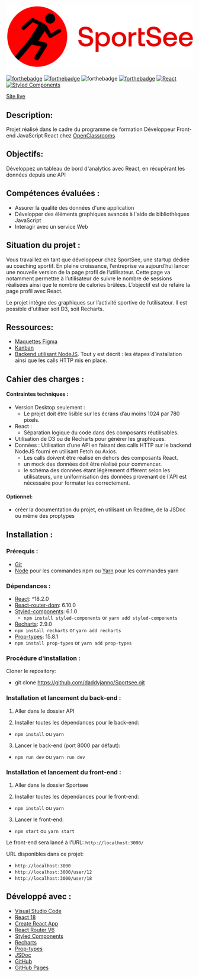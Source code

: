 ![SportSee](./sportsee/src/assets/logo.png)

[![forthebadge](https://forthebadge.com/images/badges/uses-html.svg)](https://jigsaw.w3.org/css-validator/validator?uri=https%3A%2F%2Farthurblanc.github.io%2FSportSee%2F&profile=css3svg&usermedium=all&warning=1&vextwarning=&lang=fr)
[![forthebadge](https://forthebadge.com/images/badges/uses-css.svg)](https://jigsaw.w3.org/css-validator/validator?uri=https%3A%2F%2Farthurblanc.github.io%2FSportSee%2F&profile=css3svg&usermedium=all&warning=1&vextwarning=&lang=fr)
![forthebadge](https://forthebadge.com/images/badges/uses-js.svg)
[![forthebadge](https://forthebadge.com/images/badges/uses-git.svg)](https://github.com/daddyjanno)
[![React](https://img.shields.io/badge/react-20232a?style=for-the-badge&logo=react&logocolor=61dafb)](https://reactjs.org/)
[![Styled Components](https://img.shields.io/badge/styled--components-DB7093?style=for-the-badge&logo=styled-components&logoColor=white)](https://styled-components.com/)

[Site live]()

## Description:

Projet réalisé dans le cadre du programme de formation Développeur Front-end JavaScript React chez [OpenClassrooms](https://openclassrooms.com/fr/paths/877-developpeur-dapplication-javascript-react)

## Objectifs:

Développez un tableau de bord d'analytics avec React, en récupérant les données depuis une API

## Compétences évaluées :

-   Assurer la qualité des données d'une application
-   Développer des éléments graphiques avancés à l'aide de bibliothèques JavaScript
-   Interagir avec un service Web

## Situation du projet :

Vous travaillez en tant que développeur chez SportSee, une startup dédiée au coaching sportif. En pleine croissance, l’entreprise va aujourd’hui lancer une nouvelle version de la page profil de l’utilisateur. Cette page va notamment permettre à l’utilisateur de suivre le nombre de sessions réalisées ainsi que le nombre de calories brûlées.
L’objectif est de refaire la page profil avec React.

Le projet intègre des graphiques sur l’activité sportive de l’utilisateur. Il est possible d'utiliser soit D3, soit Recharts.

## Ressources:

-   [Maquettes Figma](https://www.figma.com/file/BMomGVZqLZb811mDMShpLu/UI-design-Sportify-FR?node-id=0%3A1)
-   [Kanban](https://www.notion.so/openclassrooms/Copy-of-Dev4U-projet-Learn-Home-6686aa4b5f44417881a4884c9af5669e)
-   [Backend utilisant NodeJS](https://github.com/OpenClassrooms-Student-Center/P9-front-end-dashboard). Tout y est décrit : les étapes d’installation ainsi que les calls HTTP mis en place.

## Cahier des charges :

#### Contraintes techniques :

-   Version Desktop seulement :
    -   Le projet doit être lisible sur les écrans d’au moins 1024 par 780 pixels.
-   React :
    -   Séparation logique du code dans des composants réutilisables.
-   Utilisation de D3 ou de Recharts pour générer les graphiques.
-   Données : Utilisation d’une API en faisant des calls HTTP sur le backend NodeJS fourni en utilisant Fetch ou Axios.
    -   Les calls doivent être réalisé en dehors des composants React.
    -   un mock des données doit être réalisé pour commencer.
    -   le schéma des données étant légèrement différent selon les utilisateurs, une uniformisation des données provenant de l'API est nécessaire pour formater les correctement.

#### Optionnel:

-   créer la documentation du projet, en utilisant un Readme, de la JSDoc ou même des proptypes

## Installation :

### Prérequis :

-   [Git](https://git-scm.com)
-   [Node](https://nodejs.org/en/) pour les commandes npm ou [Yarn](https://yarnpkg.com/) pour les commandes yarn

### Dépendances :

-   [React](https://reactjs.org): ^18.2.0
-   [React-router-dom](https://reactrouter.com/): 6.10.0
-   [Styled-components](https://styled-components.com/): 6.1.0
    -   `npm install styled-components` or `yarn add styled-components`
-   [Recharts](https://recharts.org/): 2.9.0
-   `npm install recharts` or `yarn add recharts`
-   [Prop-types](https://www.npmjs.com/package/prop-types): 15.8.1
-   `npm install prop-types` or `yarn add prop-types`

### Procédure d'installation :

Cloner le repository:

- git clone https://github.com/daddyjanno/Sportsee.git

### Installation et lancement du back-end :

1. Aller dans le dossier API

2. Installer toutes les dépendances pour le back-end:

-   `npm install` ou `yarn`

3. Lancer le back-end (port 8000 par défaut):

-   `npm run dev` ou `yarn run dev`

### Installation et lancement du front-end :

1. Aller dans le dossier Sportsee

2. Installer toutes les dépendances pour le front-end:

-   `npm install` ou `yarn`

3. Lancer le front-end:

-   `npm start` ou `yarn start`

Le front-end sera lancé à l'URL:
`http://localhost:3000/`

URL disponibles dans ce projet:

-   `http://localhost:3000`
-   `http://localhost:3000/user/12`
-   `http://localhost:3000/user/18`

## Développé avec :

-   [Visual Studio Code](https://code.visualstudio.com/)
-   [React 18](https://fr.reactjs.org/)
-   [Create React App](https://create-react-app.dev/)
-   [React Router V6](https://reactrouter.com/)
-   [Styled Components](https://styled-components.com/)
-   [Recharts](https://recharts.org/)
-   [Prop-types](https://www.npmjs.com/package/prop-types)
-   [JSDoc](https://jsdoc.app/)
-   [GitHub](https://github.com/)
-   [GitHub Pages](https://pages.github.com/)
